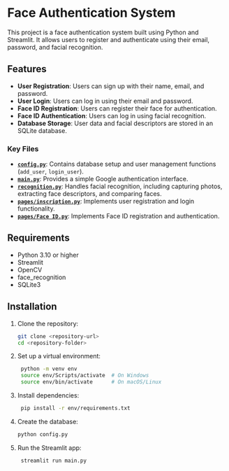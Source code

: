 # Face Authentication System

This project is a face authentication system built using Python and Streamlit. It allows users to register and authenticate using their email, password, and facial recognition.

## Features

- **User Registration**: Users can sign up with their name, email, and password.
- **User Login**: Users can log in using their email and password.
- **Face ID Registration**: Users can register their face for authentication.
- **Face ID Authentication**: Users can log in using facial recognition.
- **Database Storage**: User data and facial descriptors are stored in an SQLite database.


### Key Files

- **[`config.py`](config.py)**: Contains database setup and user management functions (`add_user`, `login_user`).
- **[`main.py`](main.py)**: Provides a simple Google authentication interface.
- **[`recognition.py`](recognition.py)**: Handles facial recognition, including capturing photos, extracting face descriptors, and comparing faces.
- **[`pages/inscription.py`](pages/inscription.py)**: Implements user registration and login functionality.
- **[`pages/Face ID.py`](pages/Face%20ID.py)**: Implements Face ID registration and authentication.

## Requirements

- Python 3.10 or higher
- Streamlit
- OpenCV
- face_recognition
- SQLite3

## Installation

1. Clone the repository:
   ```bash
   git clone <repository-url>
   cd <repository-folder>

2. Set up a virtual environment:
   ```bash    
    python -m venv env
    source env/Scripts/activate  # On Windows
    source env/bin/activate      # On macOS/Linux

3. Install dependencies:
   ```bash
    pip install -r env/requirements.txt

4. Create the database:
   ```bash
   python config.py

5. Run the Streamlit app:
   ```bash
    streamlit run main.py